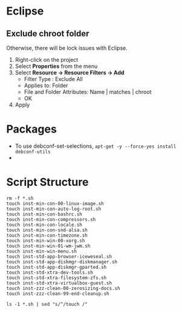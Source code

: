 # Eclipse
## Exclude chroot folder
Otherwise, there will be lock issues with Eclipse.

1. Right-click on the project
1. Select **Properties** from the menu
1. Select **Resource -> Resource Filters -> Add**
    * Filter Type : Exclude All
    * Applies to: Folder
    * File and Folder Attributes: Name | matches | chroot
    * OK
1. Apply

# Packages
* To use debconf-set-selections, `apt-get -y --force-yes install debconf-utils`
* 

# Script Structure
```
rm -f *.sh
touch inst-min-con-00-linux-image.sh
touch inst-min-con-auto-log-root.sh
touch inst-min-con-bashrc.sh
touch inst-min-con-compressors.sh
touch inst-min-con-locale.sh
touch inst-min-con-snd-alsa.sh
touch inst-min-con-timezone.sh
touch inst-min-win-00-xorg.sh
touch inst-min-win-01-wm-jwm.sh
touch inst-min-win-menu.sh
touch inst-std-app-browser-iceweseal.sh
touch inst-std-app-diskmgr-diskmanager.sh
touch inst-std-app-diskmgr-gparted.sh
touch inst-std-xtra-dev-tools.sh
touch inst-std-xtra-filesystem-zfs.sh
touch inst-std-xtra-virtualbox-guest.sh
touch inst-zzz-clean-00-zerosizing-docs.sh
touch inst-zzz-clean-99-end-cleanup.sh

ls -1 *.sh | sed "s/^/touch /"
```

